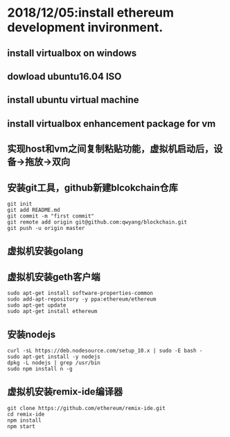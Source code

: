 # 2018/12/05:install ethereum development invironment.
## install virtualbox on windows
## dowload ubuntu16.04 ISO
## install ubuntu virtual machine
## install virtualbox enhancement package for vm
## 实现host和vm之间复制粘贴功能，虚拟机启动后，设备->拖放->双向
## 安装git工具，github新建blcokchain仓库
	git init
	git add README.md
	git commit -m "first commit"
	git remote add origin git@github.com:qwyang/blockchain.git
	git push -u origin master
## 虚拟机安装golang
## 虚拟机安装geth客户端
	sudo apt-get install software-properties-common
	sudo add-apt-repository -y ppa:ethereum/ethereum
	sudo apt-get update
	sudo apt-get install ethereum
## 安装nodejs
	curl -sL https://deb.nodesource.com/setup_10.x | sudo -E bash -
	sudo apt-get install -y nodejs
	dpkg -L nodejs | grep /usr/bin
	sudo npm install n -g
## 虚拟机安装remix-ide编译器
	git clone https://github.com/ethereum/remix-ide.git
	cd remix-ide
	npm install
	npm start
